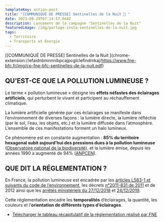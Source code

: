 ```yaml
---
templateKey: action-post
title: "[COMMUNIQUÉ DE PRESSE] Sentinelles de la Nuit 🌙 "
date: 2023-08-29T07:14:57.044Z
description: Lancement de la campagne "Sentinelles de la Nuit"
featuredimage: /img/partage-insta-sentinelles-de-la-nuit.jpg
tags:
  - Territoire
  - Transports et Energie
---
```

<!--StartFragment-->

[\[C﻿OMMUNIQUÉ DE PRESSE] Sentinelles de la Nuit ](chrome-extension://efaidnbmnnnibpcajpcglclefindmkaj/https://www.fne-bfc.fr/img/cp-fne-bfc-sentinelles-de-la-nuit.pdf)



## QU’EST-CE QUE LA POLLUTION LUMINEUSE ?

Le terme « pollution lumineuse » désigne les **effets néfastes des éclairages artificiels**, qui perturbent le vivant et participent au réchauffement climatique.

La lumière artificielle générée par ces éclairages se manifeste dans l’environnement de diverses façons : la lumière directe, la lumière réfléchie (par le sol, l’eau, les objets, etc.) et la lumière diffusée dans l’atmosphère. L’ensemble de ces manifestations forment un halo lumineux.

Ce phénomène est en constante augmentation : **85% du territoire hexagonal subit aujourd’hui des pressions dues à la pollution lumineuse** ([Observatoire national de la biodiversité](https://naturefrance.fr/sites/default/files/2021-11/PollutionLumineuse_poster_2021_web.png)), et la lumière émise, depuis les années 1990 a augmenté de 94% ([ANPCEN](https://www.anpcen.fr/?id_rub&id_ss_rub=127&id_actudetail=125)).

<!--EndFragment-->

<!--StartFragment-->

## QUE DIT LA RÉGLEMENTATION ?

En France, la pollution lumineuse est encadrée par les [articles L583-1 et suivants du code de l’environnement](https://www.legifrance.gouv.fr/codes/id/LEGISCTA000022496025/2010-07-14), les décrets [n°2011-831 de 2011](https://www.legifrance.gouv.fr/jorf/id/JORFTEXT000024357936) et de 2012 ainsi que les [arrêtés ministériels du 27/12/2018](https://www.legifrance.gouv.fr/loda/id/JORFTEXT000037864346/) et [24/12/2019](https://www.legifrance.gouv.fr/jorf/id/JORFTEXT000039726644).

Cette réglementation encadre les **temporalités** d’éclairages, la quantité, les couleurs et l’**orientation de différents types d’éclairages**.

* [Télécharger le tableau récapitulatif de la réglementation réalisé par FNE](https://ged.fne.asso.fr/silverpeas/LinkFile/Key/80f985c8-7f50-473a-9c2a-b3e72ae85364/FicheSFN-PollLum24062020-Tableau.pdf)

<!--EndFragment-->